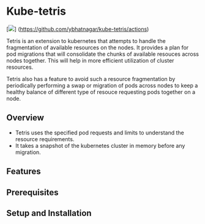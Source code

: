 # Kube-tetris

[![](https://github.com/ybhatnagar/kube-tetris/workflows/Java%20CI/badge.svg)]
(https://github.com/ybhatnagar/kube-tetris/actions)


Tetris is an extension to kubernetes that attempts to handle the fragmentation of available resources on the nodes. It provides a plan for pod migrations that will consolidate the chunks of available resouces across nodes together. This will help in more efficient utilization of cluster resources. 

Tetris also has a feature to avoid such a resource fragmentation by periodically performing a swap or migration of pods across nodes to keep a healthy balance of different type of resouce requesting pods together on a node.

## Overview
- Tetris uses the specified pod requests and limits to understand the resource requirements.
- It takes a snapshot of the kubernetes cluster in memory before any migration.

## Features



## Prerequisites


## Setup and Installation


